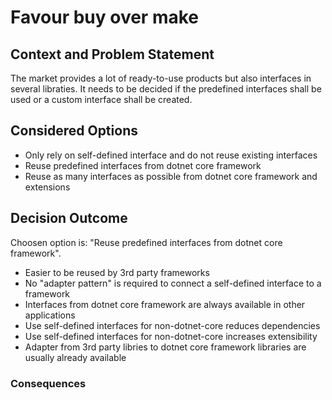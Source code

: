 # Favour buy over make

## Context and Problem Statement

The market provides a lot of ready-to-use products but also interfaces in several libraties. It needs to be decided if the predefined interfaces shall be used or a custom interface shall be created.

## Considered Options

* Only rely on self-defined interface and do not reuse existing interfaces
* Reuse predefined interfaces from dotnet core framework
* Reuse as many interfaces as possible from dotnet core framework and extensions

## Decision Outcome

Choosen option is: "Reuse predefined interfaces from dotnet core framework".

* Easier to be reused by 3rd party frameworks
* No "adapter pattern" is required to connect a self-defined interface to a framework
* Interfaces from dotnet core framework are always available in other applications
* Use self-defined interfaces for non-dotnet-core reduces dependencies
* Use self-defined interfaces for non-dotnet-core increases extensibility
* Adapter from 3rd party libries to dotnet core framework libraries are usually already available

### Consequences
